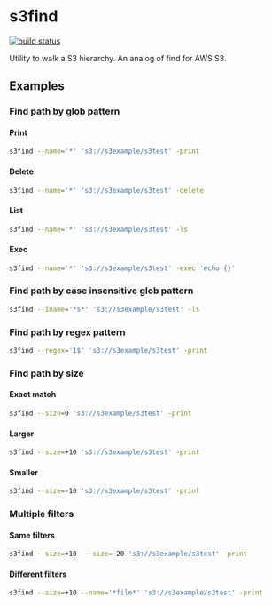 # s3find
[![build status](https://travis-ci.org/AnderEnder/s3find-rs.svg?branch=master)](https://travis-ci.org/AnderEnder/s3find-rs)

Utility to walk a S3 hierarchy. An analog of find for AWS S3.

## Examples

### Find path by glob pattern

#### Print

```sh
s3find --name='*' 's3://s3example/s3test' -print
```

#### Delete

```sh
s3find --name='*' 's3://s3example/s3test' -delete
```

#### List

```sh
s3find --name='*' 's3://s3example/s3test' -ls
```

#### Exec

```sh
s3find --name='*' 's3://s3example/s3test' -exec 'echo {}'

```

### Find path by case insensitive glob pattern

```sh
s3find --iname='*s*' 's3://s3example/s3test' -ls
```

### Find path by regex pattern

```sh
s3find --regex='1$' 's3://s3example/s3test' -print
```

### Find path by size

#### Exact match

```sh
s3find --size=0 's3://s3example/s3test' -print
```

#### Larger

```sh
s3find --size=+10 's3://s3example/s3test' -print
```

#### Smaller

```sh
s3find --size=-10 's3://s3example/s3test' -print
```

### Multiple filters

#### Same filters

```sh
s3find --size=+10  --size=-20 's3://s3example/s3test' -print
```

#### Different filters

```sh
s3find --size=+10 --name='*file*' 's3://s3example/s3test' -print
```
